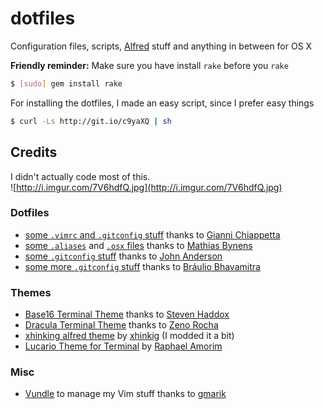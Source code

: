 dotfiles
========

Configuration files, scripts, [Alfred](alfredapp.com) stuff and anything in between for OS X

**Friendly reminder:** Make sure you have install `rake`
before you `rake`

```bash
$ [sudo] gem install rake
```


For installing the dotfiles, I made an easy script, since
I prefer easy things

```bash
$ curl -Ls http://git.io/c9yaXQ | sh
```

## Credits
I didn't actually code most of this.<br>
![http://i.imgur.com/7V6hdfQ.jpg](http://i.imgur.com/7V6hdfQ.jpg)

### Dotfiles
- [some `.vimrc` and `.gitconfig` stuff](https://github.com/gf3/dotfiles) thanks to [Gianni Chiappetta](https://github.com/gf3)
- [some `.aliases`](https://github.com/mathiasbynens/dotfiles/blob/master/.aliases) and [`.osx` files](https://github.com/mathiasbynens/dotfiles/blob/master/.osx) thanks to [Mathias Bynens](https://github.com/mathiasbynens)
- [some `.gitconfig` stuff](https://github.com/sontek/dotfiles/blob/master/_gitconfig) thanks to [John Anderson](https://github.com/sontek)
- [some more `.gitconfig` stuff](https://github.com/brauliobo/gitconfig/tree/master/configs) thanks to [Bráulio Bhavamitra](https://github.com/brauliobo)

### Themes
- [Base16 Terminal Theme](http://git.io/S04dtg) thanks to [Steven Haddox](https://github.com/stevenhaddox)
- [Dracula Terminal Theme](https://atom.io/packages/dracula-theme#terminalapp) thanks to [Zeno Rocha](https://github.com/zenorocha)
- [xhinking alfred theme](https://github.com/xhinking/Alfred/blob/master/xhinking.alfredappearance) by [xhinkig](xhinking) (I modded it a bit)
- [Lucario Theme for Terminal](https://github.com/raphamorim/lucario/blob/master/terminal/Lucario.terminal) by [Raphael Amorim](https://github.com/raphamorim)


### Misc
- [Vundle](https://github.com/gmarik/Vundle.vim) to manage my Vim stuff thanks to [gmarik](https://github.com/gmarik)
